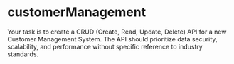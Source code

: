 # customerManagement
Your task is to create a CRUD (Create, Read, Update, Delete) API for a new Customer Management System. The API should prioritize data security, scalability, and performance without specific reference to industry standards.
